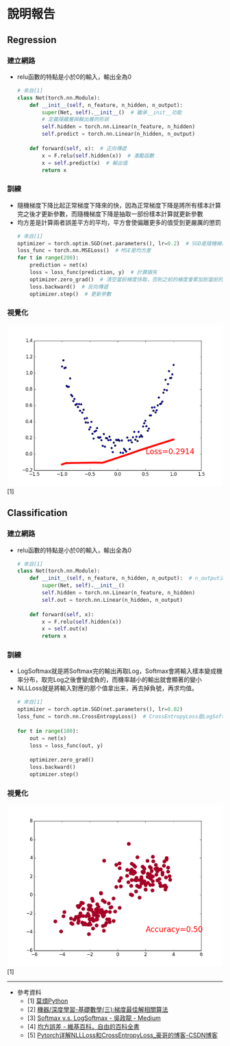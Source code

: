 # 說明報告
## Regression
### 建立網路
- relu函數的特點是小於0的輸入，輸出全為0
    ```py
    # 來自[1]
    class Net(torch.nn.Module):
        def __init__(self, n_feature, n_hidden, n_output):
            super(Net, self).__init__()  # 繼承__init__功能
            # 定義隱藏層與輸出層的形狀
            self.hidden = torch.nn.Linear(n_feature, n_hidden)
            self.predict = torch.nn.Linear(n_hidden, n_output)

        def forward(self, x):  # 正向傳遞
            x = F.relu(self.hidden(x))  # 激勵函數 
            x = self.predict(x)  # 輸出值
            return x
    ```
### 訓練
- 隨機梯度下降比起正常梯度下降來的快，因為正常梯度下降是將所有樣本計算完之後才更新參數，而隨機梯度下降是抽取一部份樣本計算就更新參數 
- 均方差是計算兩者誤差平方的平均，平方會使偏離更多的值受到更嚴厲的懲罰 
    ```py
    # 來自[1]
    optimizer = torch.optim.SGD(net.parameters(), lr=0.2)  # SGD是隨機梯度下降
    loss_func = torch.nn.MSELoss()  # MSE是均方差
    for t in range(200):
        prediction = net(x)
        loss = loss_func(prediction, y)  # 計算損失
        optimizer.zero_grad()  # 清空當前梯度快取，否則之前的梯度會累加到當前的梯度
        loss.backward()  # 反向傳遞
        optimizer.step()  # 更新參數
    ```
### 視覺化
![Regression](Regression.gif) [1]

## Classification
### 建立網路
- relu函數的特點是小於0的輸入，輸出全為0 
    ```py
    # 來自[1]
    class Net(torch.nn.Module):
        def __init__(self, n_feature, n_hidden, n_output):  # n_output決定分類的類別數
            super(Net, self).__init__()
            self.hidden = torch.nn.Linear(n_feature, n_hidden)
            self.out = torch.nn.Linear(n_hidden, n_output)

        def forward(self, x):
            x = F.relu(self.hidden(x)) 
            x = self.out(x)
            return x
    ```
### 訓練
- LogSoftmax就是將Softmax完的輸出再取Log，Softmax會將輸入樣本變成機率分布，取完Log之後會變成負的，而機率越小的輸出就會顯著的變小 
- NLLLoss就是將輸入對應的那个值拿出来，再去掉負號，再求均值。 
    ```py
    # 來自[1]
    optimizer = torch.optim.SGD(net.parameters(), lr=0.02)
    loss_func = torch.nn.CrossEntropyLoss()  # CrossEntropyLoss是LogSoftmax+NLLLoss，

    for t in range(100):
        out = net(x)
        loss = loss_func(out, y)

        optimizer.zero_grad()
        loss.backward()
        optimizer.step()
    ```
### 視覺化
![Classification](Classification.gif) [1]

---
- 參考資料
    - [1] [莫煩Python](https://morvanzhou.github.io/tutorials/machine-learning/torch/)
    - [2] [機器/深度學習-基礎數學(三):梯度最佳解相關算法](https://medium.com/@chih.sheng.huang821/%E6%A9%9F%E5%99%A8%E5%AD%B8%E7%BF%92-%E5%9F%BA%E7%A4%8E%E6%95%B8%E5%AD%B8-%E4%B8%89-%E6%A2%AF%E5%BA%A6%E6%9C%80%E4%BD%B3%E8%A7%A3%E7%9B%B8%E9%97%9C%E7%AE%97%E6%B3%95-gradient-descent-optimization-algorithms-b61ed1478bd7)
    - [3] [Softmax v.s. LogSoftmax - 吳政龍 - Medium](https://medium.com/@ZhengLungWu/softmax-v-s-logsoftmax-7ce2323d32d3)
    - [4] [均方誤差 - 維基百科，自由的百科全書](https://zh.wikipedia.org/wiki/%E5%9D%87%E6%96%B9%E8%AF%AF%E5%B7%AE)
    - [5] [Pytorch详解NLLLoss和CrossEntropyLoss_豪哥的博客-CSDN博客](https://blog.csdn.net/qq_22210253/article/details/85229988)